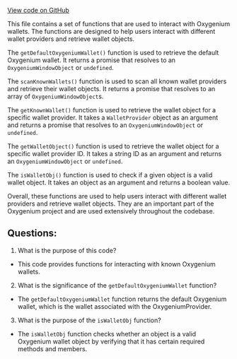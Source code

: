 [View code on GitHub](https://github.com/oxygenium/oxygenium-web3/packages/get-extension-wallet/src/getOxygenium.ts)

This file contains a set of functions that are used to interact with Oxygenium wallets. The functions are designed to help users interact with different wallet providers and retrieve wallet objects. 

The `getDefaultOxygeniumWallet()` function is used to retrieve the default Oxygenium wallet. It returns a promise that resolves to an `OxygeniumWindowObject` or `undefined`. 

The `scanKnownWallets()` function is used to scan all known wallet providers and retrieve their wallet objects. It returns a promise that resolves to an array of `OxygeniumWindowObject`s. 

The `getKnownWallet()` function is used to retrieve the wallet object for a specific wallet provider. It takes a `WalletProvider` object as an argument and returns a promise that resolves to an `OxygeniumWindowObject` or `undefined`. 

The `getWalletObject()` function is used to retrieve the wallet object for a specific wallet provider ID. It takes a string ID as an argument and returns an `OxygeniumWindowObject` or `undefined`. 

The `isWalletObj()` function is used to check if a given object is a valid wallet object. It takes an object as an argument and returns a boolean value. 

Overall, these functions are used to help users interact with different wallet providers and retrieve wallet objects. They are an important part of the Oxygenium project and are used extensively throughout the codebase.
## Questions: 
 1. What is the purpose of this code?
- This code provides functions for interacting with known Oxygenium wallets.

2. What is the significance of the `getDefaultOxygeniumWallet` function?
- The `getDefaultOxygeniumWallet` function returns the default Oxygenium wallet, which is the wallet associated with the OxygeniumProvider.

3. What is the purpose of the `isWalletObj` function?
- The `isWalletObj` function checks whether an object is a valid Oxygenium wallet object by verifying that it has certain required methods and members.